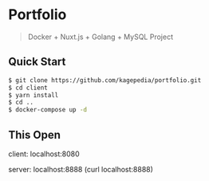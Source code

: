 # Portfolio

> Docker + Nuxt.js + Golang + MySQL Project

## Quick Start

``` bash
$ git clone https://github.com/kagepedia/portfolio.git
$ cd client
$ yarn install
$ cd ..
$ docker-compose up -d
```

## This Open

client: localhost:8080

server: localhost:8888
(curl localhost:8888)